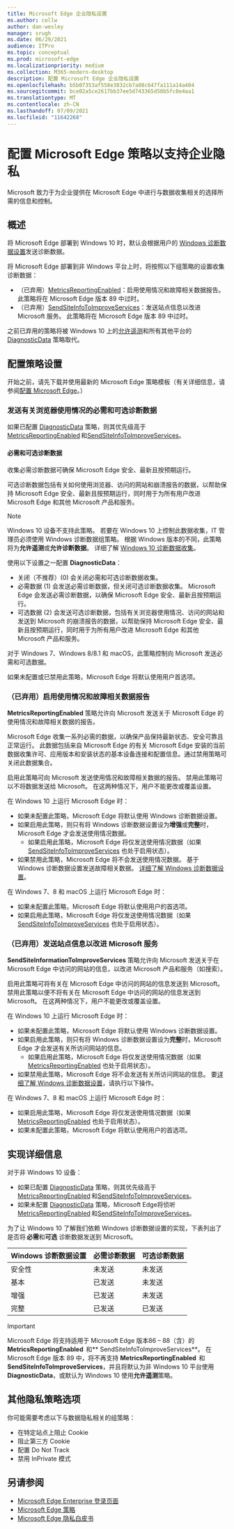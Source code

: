 ```yaml
---
title: Microsoft Edge 企业隐私设置
ms.author: collw
author: dan-wesley
manager: srugh
ms.date: 06/29/2021
audience: ITPro
ms.topic: conceptual
ms.prod: microsoft-edge
ms.localizationpriority: medium
ms.collection: M365-modern-desktop
description: 配置 Microsoft Edge 企业隐私设置
ms.openlocfilehash: b5b07353af558e3832cb7a08c647fa111a14a404
ms.sourcegitcommit: bce02a5ce2617bb37ee5d743365d50b5fc8e4aa1
ms.translationtype: MT
ms.contentlocale: zh-CN
ms.lasthandoff: 07/09/2021
ms.locfileid: "11642268"
---
```

# <a name="configure-microsoft-edge-policies-to-support-enterprise-privacy"></a>配置 Microsoft Edge 策略以支持企业隐私

Microsoft 致力于为企业提供在 Microsoft Edge 中进行与数据收集相关的选择所需的信息和控制。

## <a name="overview"></a>概述

将 Microsoft Edge 部署到 Windows 10 时，默认会根据用户的 [Windows 诊断数据设置](/windows/privacy/configure-windows-diagnostic-data-in-your-organization)发送诊断数据。

将 Microsoft Edge 部署到非 Windows 平台上时，将按照以下组策略的设置收集诊断数据：

- （已弃用）[MetricsReportingEnabled](./microsoft-edge-policies.md#metricsreportingenabled)：启用使用情况和故障相关数据报告。 此策略将在 Microsoft Edge 版本 89 中过时。
- （已弃用）[SendSiteInfoToImproveServices](./microsoft-edge-policies.md#sendsiteinfotoimproveservices)：发送站点信息以改进 Microsoft 服务。 此策略将在 Microsoft Edge 版本 89 中过时。

之前已弃用的策略将被 Windows 10 上的[允许遥测](/windows/privacy/configure-windows-diagnostic-data-in-your-organization)和所有其他平台的[DiagnosticData](./microsoft-edge-policies.md#diagnosticdata) 策略取代。  

## <a name="configure-policy-settings"></a>配置策略设置

开始之前，请先下载并使用最新的 Microsoft Edge 策略模板（有关详细信息，请参阅[配置 Microsoft Edge](configure-microsoft-edge.md)。）

### <a name="send-required-and-optional-diagnostic-data-about-browser-usage"></a>发送有关浏览器使用情况的必需和可选诊断数据

如果已配置 [DiagnosticData](./microsoft-edge-policies.md#diagnosticdata) 策略，则其优先级高于 [MetricsReportingEnabled](./microsoft-edge-policies.md#metricsreportingenabled) 和[SendSiteInfoToImproveServices](./microsoft-edge-policies.md#sendsiteinfotoimproveservices)。

#### <a name="required-and-optional-diagnostic-data"></a>必需和可选诊断数据

收集必需诊断数据可确保 Microsoft Edge 安全、最新且按预期运行。

可选诊断数据包括有关如何使用浏览器、访问的网站和崩溃报告的数据，以帮助保持 Microsoft Edge 安全、最新且按预期运行，同时用于为所有用户改进 Microsoft Edge 和其他 Microsoft 产品和服务。

> [!NOTE]
> Windows 10 设备不支持此策略。 若要在 Windows 10 上控制此数据收集，IT 管理员必须使用 Windows 诊断数据组策略。 根据 Windows 版本的不同，此策略将为**允许遥测**或**允许诊断数据**。 详细了解 [Windows 10 诊断数据收集](/windows/privacy/configure-windows-diagnostic-data-in-your-organization)。

使用以下设置之一配置 **DiagnosticData**：

- 关闭（不推荐）(0) 会关闭必需和可选诊断数据收集。 
- 必需数据 (1) 会发送必需诊断数据，但关闭可选诊断数据收集。 Microsoft Edge 会发送必需诊断数据，以确保 Microsoft Edge 安全、最新且按预期运行。 
- 可选数据 (2) 会发送可选诊断数据，包括有关浏览器使用情况、访问的网站和发送到 Microsoft 的崩溃报告的数据，以帮助保持 Microsoft Edge 安全、最新且按预期运行，同时用于为所有用户改进 Microsoft Edge 和其他 Microsoft 产品和服务。

对于 Windows 7、Windows 8/8.1 和 macOS，此策略控制向 Microsoft 发送必需和可选数据。

如果未配置或已禁用此策略，Microsoft Edge 将默认使用用户首选项。

### <a name="deprecated-enable-usage-and-crash-related-data-reporting"></a>（已弃用）启用使用情况和故障相关数据报告

**MetricsReportingEnabled** 策略允许向 Microsoft 发送关于 Microsoft Edge 的使用情况和故障相关数据的报告。

Microsoft Edge 收集一系列必需的数据，以确保产品保持最新状态、安全可靠且正常运行。 此数据包括来自 Microsoft Edge 的有关 Microsoft Edge 安装的当前数据收集许可、应用版本和安装状态的基本设备连接和配置信息。通过禁用策略可关闭此数据集合。

启用此策略可向 Microsoft 发送使用情况和故障相关数据的报告。 禁用此策略可以不将数据发送给 Microsoft。 在这两种情况下，用户不能更改或覆盖设置。

在 Windows 10 上运行 Microsoft Edge 时：

- 如果未配置此策略，Microsoft Edge 将默认使用 Windows 诊断数据设置。
- 如果启用此策略，则只有将 Windows 诊断数据设置设为**增强**或**完整**时，Microsoft Edge 才会发送使用情况数据。
  - 如果启用此策略，Microsoft Edge 将仅发送使用情况数据（如果 [SendSiteInfoToImproveServices](./microsoft-edge-policies.md#sendsiteinfotoimproveservices) 也处于启用状态）。
- 如果禁用此策略，Microsoft Edge 将不会发送使用情况数据。 基于 Windows 诊断数据设置发送故障相关数据。 [详细了解 Windows 诊断数据设置](/windows/privacy/configure-windows-diagnostic-data-in-your-organization)。

在 Windows 7、8 和 macOS 上运行 Microsoft Edge 时：

- 如果未配置此策略，Microsoft Edge 将默认使用用户的首选项。
-  如果启用此策略，Microsoft Edge 将仅发送使用情况数据（如果 [SendSiteInfoToImproveServices](./microsoft-edge-policies.md#sendsiteinfotoimproveservices) 也处于启用状态）。

### <a name="deprecated-send-site-information-to-improve-microsoft-services"></a>（已弃用）发送站点信息以改进 Microsoft 服务

**SendSiteInformationToImproveServices** 策略允许向 Microsoft 发送关于在 Microsoft Edge 中访问的网站的信息，以改进 Microsoft 产品和服务（如搜索）。

启用此策略可将有关在 Microsoft Edge 中访问的网站的信息发送到 Microsoft。 禁用此策略以便不将有关在 Microsoft Edge 中访问的网站的信息发送到 Microsoft。 在这两种情况下，用户不能更改或覆盖设置。

在 Windows 10 上运行 Microsoft Edge 时：

- 如果未配置此策略，Microsoft Edge 将默认使用 Windows 诊断数据设置。
- 如果启用此策略，则只有将 Windows 诊断数据设置设为**完整**时，Microsoft Edge 才会发送有关所访问网站的信息。
  - 如果启用此策略，Microsoft Edge 将仅发送使用情况数据（如果 [MetricsReportingEnabled](./microsoft-edge-policies.md#metricsreportingenabled) 也处于启用状态）。 
- 如果禁用此策略，Microsoft Edge 将不会发送有关所访问网站的信息。 要[详细了解 Windows 诊断数据设置](/windows/privacy/configure-windows-diagnostic-data-in-your-organization)，请执行以下操作。

在 Windows 7、8 和 macOS 上运行 Microsoft Edge 时：

- 如果启用此策略，Microsoft Edge 将仅发送使用情况数据（如果 [MetricsReportingEnabled](./microsoft-edge-policies.md#metricsreportingenabled) 也处于启用状态）。
- 如果未配置此策略，Microsoft Edge 将默认使用用户的首选项。

## <a name="implementation-details"></a>实现详细信息

对于非 Windows 10 设备： 
- 如果已配置 [DiagnosticData](./microsoft-edge-policies.md#diagnosticdata) 策略，则其优先级高于 [MetricsReportingEnabled](./microsoft-edge-policies.md#metricsreportingenabled) 和[SendSiteInfoToImproveServices](./microsoft-edge-policies.md#sendsiteinfotoimproveservices)。 
- 如果未配置 [DiagnosticData](./microsoft-edge-policies.md#diagnosticdata) 策略，Microsoft Edge将侦听 [MetricsReportingEnabled](./microsoft-edge-policies.md#metricsreportingenabled) 和[SendSiteInfoToImproveServices](./microsoft-edge-policies.md#sendsiteinfotoimproveservices)。  

为了让 Windows 10 了解我们依赖 Windows 诊断数据设置的实现，下表列出了是否将 **必需**和**可选** 诊断数据发送到 Microsoft。

| Windows 诊断数据设置 | 必需诊断数据  | 可选诊断数据 |
|---------------------------------|-----------------------------------------------|-----------------------------------------------------|
| 安全性                        | 未发送                                      | 未发送                                            |
| 基本                           | 已发送                                      | 未发送                                            |
| 增强                        | 已发送                                          | 未发送                                            |
| 完整                            | 已发送                                          | 已发送                                                |

> [!IMPORTANT]
> Microsoft Edge 将支持适用于 Microsoft Edge 版本86 – 88（含）的 **MetricsReportingEnabled**  和** SendSiteInfoToImproveServices**。 在 Microsoft Edge 版本 89 中，将不再支持 **MetricsReportingEnabled**  和 **SendSiteInfoToImproveServices**，并且将默认为非 Windows 10 平台使用 **DiagnosticData**，或默认为 Windows 10 使用**允许遥测**策略。

## <a name="additional-privacy-policy-options"></a>其他隐私策略选项

你可能需要考虑以下与数据隐私相关的组策略：

- 在特定站点上阻止 Cookie
- 阻止第三方 Cookie
- 配置 Do Not Track
- 禁用 InPrivate 模式

## <a name="see-also"></a>另请参阅

- [Microsoft Edge Enterprise 登录页面](https://aka.ms/EdgeEnterprise)
- [Microsoft Edge 策略](microsoft-edge-policies.md)
- [Microsoft Edge 隐私白皮书](/microsoft-edge/privacy-whitepaper)